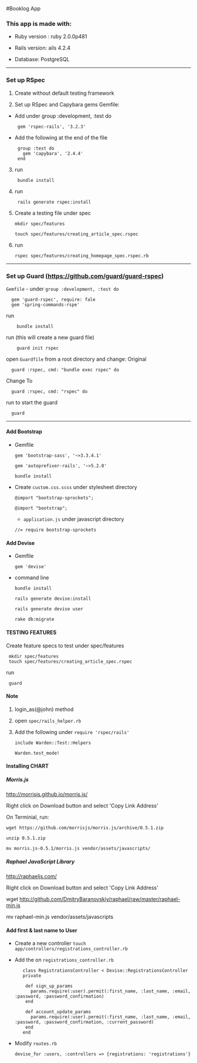 #Booklog App

### This app is made with:
* Ruby version : ruby 2.0.0p481

* Rails version: ails 4.2.4

* Database: PostgreSQL


----------

### Set up RSpec

1. Create without default testing framework

2. Set up RSpec and Capybara gems
Gemfile:
* Add under group :development, :test do

	   gem 'rspec-rails', '3.2.3'

* Add the following at the end of the file

	   group :test do
	     gem 'capybara', '2.4.4'
	   end

3. run

        bundle install
4. run

        rails generate rspec:install

5. Create a testing file under spec

	 ```mkdir spec/features```

	 ```touch spec/features/creating_article_spec.rspec```

6. run

    ```rspec spec/features/creating_homepage_spec.rspec.rb```

----------

### Set up Guard (https://github.com/guard/guard-rspec)
```Gemfile``` - under ```group :development, :test do```

      gem 'guard-rspec', require: fale
      gem 'spring-commands-rspe'
      
run

        bundle install
    
run (this will create a new guard file)

        guard init rspec

open ```Guardfile``` from a root directory and change:
Original

      guard :rspec, cmd: "bundle exec rspec" do

Change To

      guard :rspec, cmd: "rspec" do

run to start the guard

      guard

------

#### Add Bootstrap
* Gemfile

  ```gem 'bootstrap-sass', '~>3.3.4.1'```

  ```gem 'autoprefixer-rails', '~>5.2.0'```

  ```bundle install``` 

* Create ```custom.css.scss``` under stylesheet directory

  ```@import "bootstrap-sprockets";```

  ```@import "bootstrap";```

  * ```application.js``` under javascript directory
  
  ```//= require bootstrap-sprockets```

#### Add Devise 
* Gemfile

  ```gem 'devise'```

* command line

  ```bundle install```

  ```rails generate devise:install```
  
  ```rails generate devise user```
  
  ```rake db:migrate```


#### TESTING FEATURES 

Create feature specs to test under spec/features 


     mkdir spec/features
     touch spec/features/creating_article_spec.rspec

run 

     guard


#### Note
1. login_as(@john) method 

2. open
        ```spec/rails_helper.rb```
3. Add the following under ```require 'rspec/rails'```
 
     ```include Warden::Test::Helpers```

     ```Warden.test_mode!```

#### Installing CHART
 
##### Morris.js


http://morrisjs.github.io/morris.js/

Right click on Download button and select 'Copy Link Address'

On Terminial, run:

```wget https://github.com/morrisjs/morris.js/archive/0.5.1.zip```

```unzip 0.5.1.zip```

```mv morris.js-0.5.1/morris.js vendor/assets/javascripts/```

##### Raphael JavaScript Library

http://raphaeljs.com/

Right click on Download button and select 'Copy Link Address'

wget http://github.com/DmitryBaranovskiy/raphael/raw/master/raphael-min.js

mv raphael-min.js vendor/assets/javascripts


#### Add first & last name to User
* Create a new controller
```touch app/controllers/registrations_controller.rb```

* Add the on ```registrations_controller.rb```
  

	     class RegistrationsController < Devise::RegistrationsController
	     private
	      
	      def sign_up_params
	        params.require(:user).permit(:first_name, :last_name, :email, :password, :password_confirmation)
	      end
	
	      def account_update_params
	        params.require(:user).permit(:first_name, :last_name, :email, :password, :password_confirmation, :current_password)
	      end
	     end
      

* Modify ```routes.rb```

  ```devise_for :users, :controllers => {registrations: 'registrations'}```